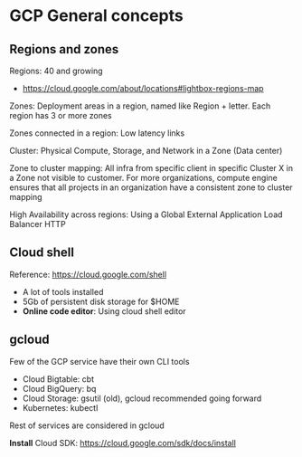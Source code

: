 # GCP General concepts

## Regions and zones

Regions: 40 and growing
- https://cloud.google.com/about/locations#lightbox-regions-map

Zones: Deployment areas in a region, named like Region + letter. Each region has 3 or more zones

Zones connected in a region: Low latency links

Cluster: Physical Compute, Storage, and Network in a Zone (Data center)

Zone to cluster mapping: All infra from specific client in specific Cluster X in a Zone not visible to customer. For more organizations, compute engine ensures that all projects in an organization have a consistent zone to cluster mapping

High Availability across regions: Using a Global External Application Load Balancer HTTP

## Cloud shell

Reference: https://cloud.google.com/shell

- A lot of tools installed
- 5Gb of persistent disk storage for $HOME
- **Online code editor**: Using cloud shell editor

## gcloud

Few of the GCP service have their own CLI tools
- Cloud Bigtable: cbt
- Cloud BigQuery: bq
- Cloud Storage:  gsutil (old), gcloud recommended going forward
- Kubernetes:     kubectl

Rest of services are considered in gcloud

**Install**
Cloud SDK: https://cloud.google.com/sdk/docs/install

